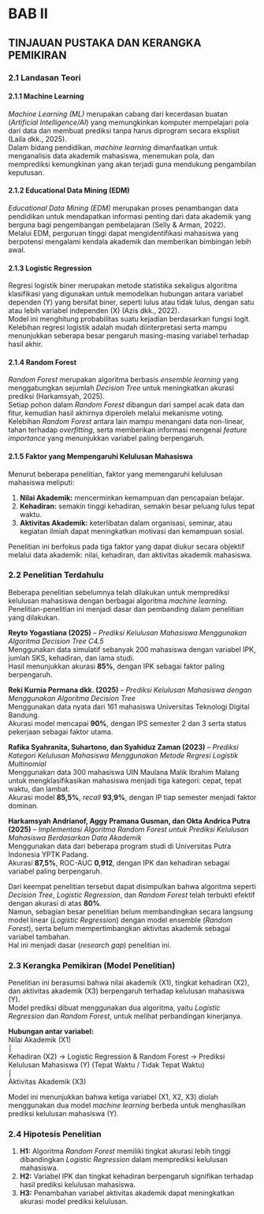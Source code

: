 # BAB II

## TINJAUAN PUSTAKA DAN KERANGKA PEMIKIRAN

### 2.1 Landasan Teori

#### 2.1.1 Machine Learning

_Machine Learning (ML)_ merupakan cabang dari kecerdasan buatan (_Artificial Intelligence/AI_) yang memungkinkan komputer mempelajari pola dari data dan membuat prediksi tanpa harus diprogram secara eksplisit (Laila dkk., 2025).  
Dalam bidang pendidikan, _machine learning_ dimanfaatkan untuk menganalisis data akademik mahasiswa, menemukan pola, dan memprediksi kemungkinan yang akan terjadi guna mendukung pengambilan keputusan.

#### 2.1.2 Educational Data Mining (EDM)

_Educational Data Mining (EDM)_ merupakan proses penambangan data pendidikan untuk mendapatkan informasi penting dari data akademik yang berguna bagi pengembangan pembelajaran (Selly & Arman, 2022).  
Melalui EDM, perguruan tinggi dapat mengidentifikasi mahasiswa yang berpotensi mengalami kendala akademik dan memberikan bimbingan lebih awal.

#### 2.1.3 Logistic Regression

Regresi logistik biner merupakan metode statistika sekaligus algoritma klasifikasi yang digunakan untuk memodelkan hubungan antara variabel dependen (Y) yang bersifat biner, seperti lulus atau tidak lulus, dengan satu atau lebih variabel independen (X) (Azis dkk., 2022).  
Model ini menghitung probabilitas suatu kejadian berdasarkan fungsi logit. Kelebihan regresi logistik adalah mudah diinterpretasi serta mampu menunjukkan seberapa besar pengaruh masing-masing variabel terhadap hasil akhir.

#### 2.1.4 Random Forest

_Random Forest_ merupakan algoritma berbasis _ensemble learning_ yang menggabungkan sejumlah _Decision Tree_ untuk meningkatkan akurasi prediksi (Harkamsyah, 2025).  
Setiap pohon dalam _Random Forest_ dibangun dari sampel acak data dan fitur, kemudian hasil akhirnya diperoleh melalui mekanisme voting.  
Kelebihan _Random Forest_ antara lain mampu menangani data non-linear, tahan terhadap _overfitting_, serta memberikan informasi mengenai _feature importance_ yang menunjukkan variabel paling berpengaruh.

#### 2.1.5 Faktor yang Mempengaruhi Kelulusan Mahasiswa

Menurut beberapa penelitian, faktor yang memengaruhi kelulusan mahasiswa meliputi:

1. **Nilai Akademik:** mencerminkan kemampuan dan pencapaian belajar.
2. **Kehadiran:** semakin tinggi kehadiran, semakin besar peluang lulus tepat waktu.
3. **Aktivitas Akademik:** keterlibatan dalam organisasi, seminar, atau kegiatan ilmiah dapat meningkatkan motivasi dan kemampuan sosial.

Penelitian ini berfokus pada tiga faktor yang dapat diukur secara objektif melalui data akademik: nilai, kehadiran, dan aktivitas akademik mahasiswa.

### 2.2 Penelitian Terdahulu

Beberapa penelitian sebelumnya telah dilakukan untuk memprediksi kelulusan mahasiswa dengan berbagai algoritma _machine learning_.  
Penelitian-penelitian ini menjadi dasar dan pembanding dalam penelitian yang dilakukan.

**Reyto Yogastiana (2025)** – _Prediksi Kelulusan Mahasiswa Menggunakan Algoritma Decision Tree C4.5_  
Menggunakan data simulatif sebanyak 200 mahasiswa dengan variabel IPK, jumlah SKS, kehadiran, dan lama studi.  
Hasil menunjukkan akurasi **85%**, dengan IPK sebagai faktor paling berpengaruh.

**Reki Kurnia Permana dkk. (2025)** – _Prediksi Kelulusan Mahasiswa dengan Menggunakan Algoritma Decision Tree_  
Menggunakan data nyata dari 161 mahasiswa Universitas Teknologi Digital Bandung.  
Akurasi model mencapai **90%**, dengan IPS semester 2 dan 3 serta status pekerjaan sebagai faktor utama.

**Rafika Syahranita, Suhartono, dan Syahiduz Zaman (2023)** – _Prediksi Kategori Kelulusan Mahasiswa Menggunakan Metode Regresi Logistik Multinomial_  
Menggunakan data 300 mahasiswa UIN Maulana Malik Ibrahim Malang untuk mengklasifikasikan mahasiswa menjadi tiga kategori: cepat, tepat waktu, dan lambat.  
Akurasi model **85,5%**, _recall_ **93,9%**, dengan IP tiap semester menjadi faktor dominan.

**Harkamsyah Andrianof, Aggy Pramana Gusman, dan Okta Andrica Putra (2025)** – _Implementasi Algoritma Random Forest untuk Prediksi Kelulusan Mahasiswa Berdasarkan Data Akademik_  
Menggunakan data dari beberapa program studi di Universitas Putra Indonesia YPTK Padang.  
Akurasi **87,5%**, ROC-AUC **0,912**, dengan IPK dan kehadiran sebagai variabel paling berpengaruh.

Dari keempat penelitian tersebut dapat disimpulkan bahwa algoritma seperti _Decision Tree_, _Logistic Regression_, dan _Random Forest_ telah terbukti efektif dengan akurasi di atas **80%**.  
Namun, sebagian besar penelitian belum membandingkan secara langsung model linear (_Logistic Regression_) dengan model ensemble (_Random Forest_), serta belum mempertimbangkan aktivitas akademik sebagai variabel tambahan.  
Hal ini menjadi dasar (_research gap_) penelitian ini.

### 2.3 Kerangka Pemikiran (Model Penelitian)

Penelitian ini berasumsi bahwa nilai akademik (X1), tingkat kehadiran (X2), dan aktivitas akademik (X3) berpengaruh terhadap kelulusan mahasiswa (Y).  
Model prediksi dibuat menggunakan dua algoritma, yaitu _Logistic Regression_ dan _Random Forest_, untuk melihat perbandingan kinerjanya.

**Hubungan antar variabel:**  
Nilai Akademik (X1)  
│  
Kehadiran (X2) → Logistic Regression & Random Forest → Prediksi Kelulusan Mahasiswa (Y) (Tepat Waktu / Tidak Tepat Waktu)  
│  
Aktivitas Akademik (X3)

Model ini menunjukkan bahwa ketiga variabel (X1, X2, X3) diolah menggunakan dua model _machine learning_ berbeda untuk menghasilkan prediksi kelulusan mahasiswa (Y).

### 2.4 Hipotesis Penelitian

1. **H1:** Algoritma _Random Forest_ memiliki tingkat akurasi lebih tinggi dibandingkan _Logistic Regression_ dalam memprediksi kelulusan mahasiswa.
2. **H2:** Variabel IPK dan tingkat kehadiran berpengaruh signifikan terhadap hasil prediksi kelulusan mahasiswa.
3. **H3:** Penambahan variabel aktivitas akademik dapat meningkatkan akurasi model prediksi kelulusan.

